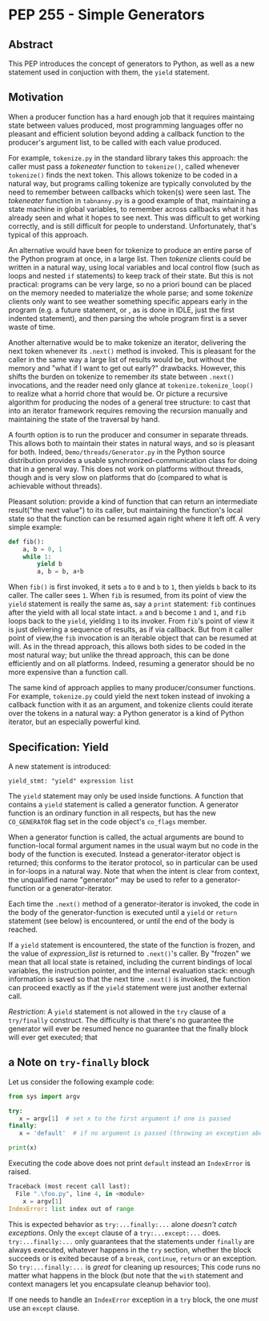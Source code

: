 # PEP 255 - Simple Generators

## Abstract

This PEP introduces the concept of generators to Python, as well as a new statement used in conjuction with them,
the `yield` statement.

## Motivation

When a producer function has a hard enough job that it requires maintaing state between values produced, most programming
languages offer no pleasant and efficient solution beyond adding a callback function to the producer's argument list, 
to be called with each value produced.

For example, `tokenize.py` in the standard library takes this approach: the caller must pass a _tokeneater_ function to
`tokenize()`, called whenever `tokenize()` finds the next token. This allows tokenize to be coded in a natural way, but
programs calling tokenize are typically convoluted by the need to remember between callbacks which token(s) were seen
last. The _tokeneater_ function in `tabnanny.py` is a good example of that, maintaining a state machine in global 
variables, to remember across callbacks what it has already seen and what it hopes to see next. This was difficult to get
working correctly, and is still difficult for people to understand. Unfortunately, that's typical of this approach.

An alternative would have been for tokenize to produce an entire parse of the Python program at once, in a large list.
Then _tokenize_ clients could be written in a natural way, using local variables and local control flow (such as loops and
nested `if` statements) to keep track of their state. But this is not practical: programs can be very large, so no a priori
bound can be placed on the memory needed to materialize the whole parse; and some _tokenize_ clients only want to see
weather something specific appears early in the program (e.g. a future statement, or , as is done in IDLE, just the first
indented statement), and then parsing the whole program first is a sever waste of time.

Another alternative would be to make tokenize an iterator, delivering the next token whenever its `.next()` method is
invoked. This is pleasant for the caller in the same way a large list of results would be, but without the memory and
"what if I want to get out early?" drawbacks. However, this shifts the burden on tokenize to remember _its_ state 
between `.next()` invocations, and the reader need only glance at `tokenize.tokenize_loop()` to realize what a horrid
chore that would be. Or picture a recursive algorithm for producing the nodes of a general tree structure: to cast that 
into an iterator framework requires removing the recursion manually and maintaining the state of the traversal by hand.

A fourth option is to run the producer and consumer in separate threads. This allows both to maintain their states in 
natural ways, and so is pleasant for both. Indeed, `Demo/threads/Generator.py` in the Python source distribution provides
a usable synchronized-communication class for doing that in a general way. This does not work on platforms without threads,
though and is very slow on platforms that do (compared to what is achievable without threads).

Pleasant solution: provide a kind of function that can return an intermediate result("the next value") to its caller, but 
maintaining the function's local state so that the function can be resumed again right where it left off. A very simple 
example:

```python
def fib():
    a, b = 0, 1
    while 1:
        yield b
        a, b = b, a+b
```

When `fib()` is first invoked, it sets `a` to `0` and `b` to `1`, then yields `b` back to its caller. The caller sees `1`. When `fib` is
resumed, from its point of view the `yield` statement is really the same as, say a `print` statement: `fib` continues after
the yield with all local state intact. `a` and `b` become `1` and `1`, and `fib` loops back to the `yield`, yielding `1` to its
invoker. From `fib`'s point of view it is just delivering a sequence of results, as if via callback. But from it caller point of 
view,the `fib` invocation is an iterable object that can be resumed at will. As in the thread approach, this allows both sides
to be coded in the most natural way; but unlike the thread approach, this can be done efficiently and on all platforms. Indeed,
resuming a generator should be no more expensive than a function call.

The same kind of approach applies to many producer/consumer functions. For example, `tokenize.py` could yield the next token 
instead of invoking a callback function with it as an argument, and tokenize clients could iterate over the tokens in a natural
way: a Python generator is a kind of Python iterator, but an especially powerful kind.

## Specification: Yield

A new statement is introduced:

```
yield_stmt: "yield" expression list
```

The `yield` statement may only be used inside functions. A function that contains a `yield` statement is called a generator function.
A generator function is an ordinary function in all respects, but has the new `CO_GENERATOR` flag set in the code object's `co_flags`
member.

When a generator function is called, the actual arguments are bound to function-local formal argument names in the usual waym but
no code in the body of the function is executed. Instead a generator-iterator object is returned; this conforms to the iterator protocol,
so in particular can be used in for-loops in a natural way. Note that when the intent is clear from context, the unqualified name
"generator" may be used to refer to a generator-function or a generator-iterator.

Each time the `.next()` method of a generator-iterator is invoked, the code in the body of the generator-function is 
executed until a `yield` or `return` statement (see below) is encountered, or until the end of the body is reached.

If a `yield` statement is encountered, the state of the function is frozen, and the value of _expression_list_ is returned to `.next()`'s
caller. By "frozen" we mean that all local state is retained, including the current bindings of local variables, the instruction pointer,
and the internal evaluation stack: enough information is saved so that the next time `.next()` is invoked, the function can proceed exactly
as if the `yield` statement were just another external call. 

_Restriction_: A `yield` statement is not allowed in the `try` clause of a `try/finally` construct. The difficulty is that there's no 
guarantee the generator will ever be resumed hence no guarantee that the finally block will ever get executed; that 

## a Note on `try-finally` block

Let us consider the following example code:

```python
from sys import argv

try:
   x = argv[1]  # set x to the first argument if one is passed
finally:
   x = 'default'  # if no argument is passed (throwing an exception above) set x to 'default'

print(x)
```

Executing the code above does not print `default` instead an `IndexError` is raised.

```python
Traceback (most recent call last):
  File ".\foo.py", line 4, in <module>
    x = argv[1]
IndexError: list index out of range
```

This is expected behavior as `try:...finally:...` alone *doesn't catch exceptions*. Only the `except` clause of a
`try:...except:...` does.
`try:...finally:...` only guarantees that the statements under `finally` are always executed, whatever happens in the `try` section, 
whether the block succeeds or is exited because of a `break`, `continue`, `return` or an exception. So `try:...finally:...` is 
_great_ for cleaning up resources; This code runs no matter what happens in the block (but note that the `with` statement and
context managers let you encapsulate cleanup behavior too).

If one needs to handle an `IndexError` exception in a `try` block, the one _must_ use an `except` clause. 

